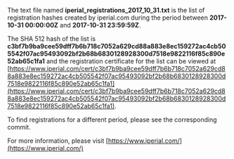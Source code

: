 The text file named **iperial_registrations_2017_10_31.txt** is the list of registration hashes created by iperial.com during the period between **2017-10-31 00:00:00Z** and **2017-10-31 23:59:59Z**.

The SHA 512 hash of the list is **c3bf7b9ba9cee59dff7b6b718c7052a629cd88a883e8ec159272ac4cb505542f07ac95493092bf2b68b6830128928300d7518e9822116f85c890e52ab65c1fa1** and the registration certificate for the list can be viewed at [https://www.iperial.com/cert/c3bf7b9ba9cee59dff7b6b718c7052a629cd88a883e8ec159272ac4cb505542f07ac95493092bf2b68b6830128928300d7518e9822116f85c890e52ab65c1fa1](https://www.iperial.com/cert/c3bf7b9ba9cee59dff7b6b718c7052a629cd88a883e8ec159272ac4cb505542f07ac95493092bf2b68b6830128928300d7518e9822116f85c890e52ab65c1fa1).

To find registrations for a different period, please see the corresponding commit.

For more information, please visit [https://www.iperial.com/](https://www.iperial.com/)
